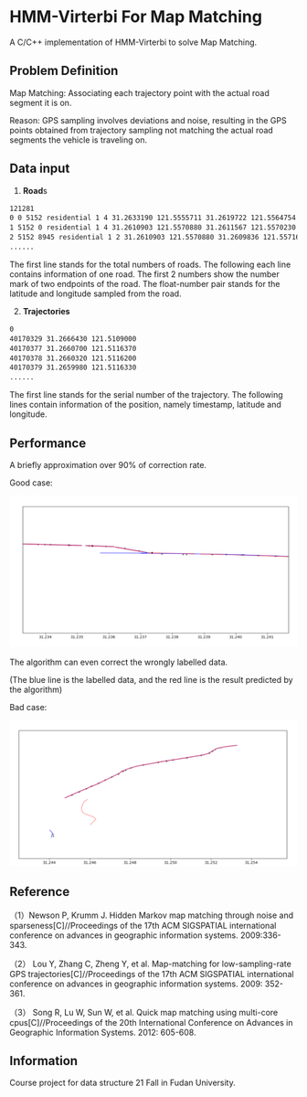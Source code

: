 # HMM-Virterbi For Map Matching

A C/C++ implementation of HMM-Virterbi to solve Map Matching.

## Problem Definition

Map Matching: Associating each trajectory point with the actual road segment it is on.

Reason: GPS sampling involves deviations and noise, resulting in the GPS points obtained from trajectory sampling not matching the actual road segments the vehicle is traveling on.

## Data input

1. **Road**s

```txt
121281
0 0 5152 residential 1 4 31.2633190 121.5555711 31.2619722 121.5564754 31.2611567 121.5570230 31.2610903 121.5570880 
1 5152 0 residential 1 4 31.2610903 121.5570880 31.2611567 121.5570230 31.2619722 121.5564754 31.2633190 121.5555711 
2 5152 8945 residential 1 2 31.2610903 121.5570880 31.2609836 121.5571676 
......
```

The first line stands for the total numbers of roads. The following each line contains information of one road. The first 2 numbers show the number mark of two endpoints of the road. The float-number pair stands for the latitude and longitude sampled from the road.

2. **Trajectories**

```txt
0
40170329 31.2666430 121.5109000
40170377 31.2660700 121.5116370
40170378 31.2660320 121.5116200
40170379 31.2659980 121.5116330
......
```

The first line stands for the serial number of the trajectory. The following lines contain information of the position, namely timestamp, latitude and longitude.

## Performance

A briefly approximation over 90% of correction rate.

Good case:

<img src="./assets/GoodCase.png" alt="GoodCase" style="zoom:50%;" />

The algorithm can even correct the wrongly labelled data.

 (The blue line is the labelled data, and the red line is the result predicted by the algorithm)

Bad case:

<img src="./assets/BadCase.png" alt="BadCase" style="zoom:50%;" />

## Reference

（1）Newson P, Krumm J. Hidden Markov map matching through noise and sparseness[C]//Proceedings of the 17th ACM SIGSPATIAL international conference on advances in geographic information systems. 2009:336-343.

（2） Lou Y, Zhang C, Zheng Y, et al. Map-matching for low-sampling-rate GPS trajectories[C]//Proceedings of the 17th ACM SIGSPATIAL international conference on advances in geographic information systems. 2009: 352-361.

（3） Song R, Lu W, Sun W, et al. Quick map matching using multi-core cpus[C]//Proceedings of the 20th International Conference on Advances in Geographic Information Systems. 2012: 605-608.

## Information

Course project for data structure 21 Fall in Fudan University.

